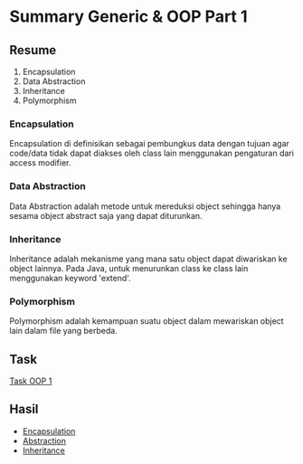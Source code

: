 # Summary Generic & OOP Part 1

## Resume
1. Encapsulation
2. Data Abstraction
3. Inheritance
4. Polymorphism

### Encapsulation
Encapsulation di definisikan sebagai pembungkus data dengan tujuan agar code/data tidak dapat diakses oleh class lain menggunakan pengaturan dari access modifier.

### Data Abstraction
Data Abstraction adalah metode untuk mereduksi object sehingga hanya sesama object abstract saja yang dapat diturunkan.

### Inheritance
Inheritance adalah mekanisme yang mana satu object dapat diwariskan ke object lainnya. Pada Java, untuk menurunkan class ke class lain menggunakan keyword 'extend'.

### Polymorphism
Polymorphism adalah kemampuan suatu object dalam mewariskan object lain dalam file yang berbeda.

## Task
[Task OOP 1](https://docs.google.com/document/d/1Pltw0XzUDRr_A3hlCS6Uen4hGhuVpFIu-jnsyBhwxEY/edit)

## Hasil
* [Encapsulation](./praktikum/encapsulation/)
* [Abstraction](./praktikum/abstraction/Calculator.java)
* [Inheritance](./praktikum/inheritance/)